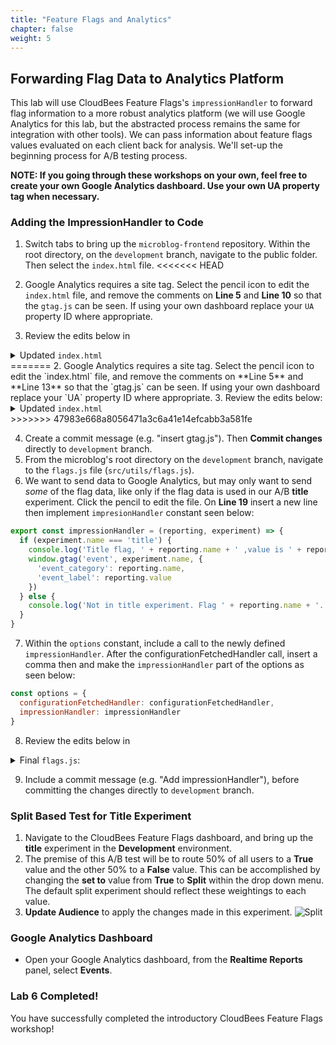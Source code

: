 ```yaml
---
title: "Feature Flags and Analytics"
chapter: false
weight: 5
--- 
```


## Forwarding Flag Data to Analytics Platform
This lab will use CloudBees Feature Flags's `impressionHandler` to forward flag information to a more robust analytics platform (we will use Google Analytics for this lab, but the abstracted process remains the same for integration with other tools). We can pass information about feature flags values evaluated on each client back for analysis. We'll set-up the beginning process for A/B testing process.

**NOTE: If you going through these workshops on your own, feel free to create your own Google Analytics dashboard. Use your own UA property tag when necessary.**


### Adding the ImpressionHandler to Code

1. Switch tabs to bring up the `microblog-frontend` repository. Within the root directory, on the `development` branch, navigate to the public folder. Then select the `index.html` file.
<<<<<<< HEAD
2. Google Analytics requires a site tag. Select the pencil icon to edit the `index.html` file, and remove the comments on **Line 5** and **Line 10** so that the `gtag.js` can be seen. If using your own dashboard replace your `UA` property ID where appropriate.

3. Review the edits below in
<details><summary>Updated <code>index.html</code></summary>

```html
<!DOCTYPE html>
<html lang="en">
<head>
    <!-- Global site tag (gtag.js) - Google Analytics -->
    <script async src="https://www.googletagmanager.com/gtag/js?id=UA-165275127-1"></script>
    <script>
        window.dataLayer = window.dataLayer || [];
        function gtag(){dataLayer.push(arguments);}
        gtag('js', new Date());
        gtag('config', 'UA-165275127-1');
    </script>
    <meta charset="utf-8">
    <meta http-equiv="X-UA-Compatible" content="IE=edge">
    <meta name="viewport" content="width=device-width,initial-scale=1.0">
    <link rel="icon" href="<%= BASE_URL %>favicon.ico">
    <title>microblog</title>
    <link rel="stylesheet" href="https://use.fontawesome.com/releases/v5.2.0/css/all.css">
</head>
<body>
<noscript>
    <strong>We're sorry but microblog-frontend doesn't work properly without JavaScript enabled. Please enable it to
        continue.</strong>
</noscript>
<div id="app"></div>
<!-- built files will be auto injected -->
</body>
</html>

```
</details>
=======
2. Google Analytics requires a site tag. Select the pencil icon to edit the `index.html` file, and remove the comments on **Line 5** and **Line 13** so that the `gtag.js` can be seen. If using your own dashboard replace your `UA` property ID where appropriate.
3. Review the edits below:
   <details><summary>Updated <code>index.html</code></summary>
   
   ```html
   <!DOCTYPE html>
   <html lang="en">
   <head>
       <!-- Global site tag (gtag.js) - Google Analytics -->
       <script async src="https://www.googletagmanager.com/gtag/js?id=UA-165275127-1"></script>
       <script>
           window.dataLayer = window.dataLayer || [];
           function gtag(){dataLayer.push(arguments);}
           gtag('js', new Date());
           gtag('config', 'UA-165275127-1');
       </script>
       <meta charset="utf-8">
       <meta http-equiv="X-UA-Compatible" content="IE=edge">
       <meta name="viewport" content="width=device-width,initial-scale=1.0">
       <link rel="icon" href="<%= BASE_URL %>favicon.ico">
       <title>microblog</title>
       <link rel="stylesheet" href="https://use.fontawesome.com/releases/v5.2.0/css/all.css">
   </head>
   <body>
   <noscript>
       <strong>We're sorry but microblog-frontend doesn't work properly without JavaScript enabled. Please enable it to
           continue.</strong>
   </noscript>
   <div id="app"></div>
   <!-- built files will be auto injected -->
   </body>
   </html>
   ```
   </details>
>>>>>>> 47983e668a8056471a3c6a41e14efcabb3a581fe

4. Create a commit message (e.g. "insert gtag.js"). Then **Commit changes** directly to `development` branch.
5. From the microblog's root directory on the `development` branch, navigate to the `flags.js` file (`src/utils/flags.js`).
6. We want to send data to Google Analytics, but may only want to send _some_ of the flag data, like only if the flag data is used in our A/B **title** experiment. Click the pencil to edit the file. On **Line 19** insert a new line then implement `impresionHandler` constant seen below:
```javascript
export const impressionHandler = (reporting, experiment) => {
  if (experiment.name === 'title') {
    console.log('Title flag, ' + reporting.name + ' ,value is ' + reporting.value)
    window.gtag('event', experiment.name, {
      'event_category': reporting.name,
      'event_label': reporting.value
    })
  } else {
    console.log('Not in title experiment. Flag ' + reporting.name + '. default value ' + reporting.value + ' was used')
  }
}
```

7. Within the `options` constant, include a call to the newly defined `impressionHandler`. After the configurationFetchedHandler call, insert a comma then and make the `impressionHandler` part of the options as seen below:
```javascript
const options = {
  configurationFetchedHandler: configurationFetchedHandler,
  impressionHandler: impressionHandler
}
```

8. Review the edits below in
<details><summary>Final <code>flags.js</code>:</summary>

```javascript
import Rox from 'rox-browser'
import store from '../store'
import { betaAccess } from './users'

export const Flags = {
  sidebar: new Rox.Flag(false),
  title: new Rox.Flag(false)
}

export const configurationFetchedHandler = fetcherResults => {
  console.log('The configuration status is: ' + fetcherResults.fetcherStatus)
  if (fetcherResults.hasChanges && fetcherResults.fetcherStatus === 'APPLIED_FROM_NETWORK') {
    window.location.reload(false)
  } else if (fetcherResults.fetcherStatus === 'ERROR_FETCH_FAILED') {
    console.log('Error occured! Details are: ' + fetcherResults.errorDetails)
  }
}

export const impressionHandler = (reporting, experiment) => {
  if (experiment.name === 'title) {
    console.log('Title flag, ' + reporting.name + ' ,value is ' + reporting.value)
    window.gtag('event', experiment.name, {
      'event_category': reporting.name,
      'event_label': reporting.value
    })
  } else {
    console.log('Not in title experiment. Flag ' + reporting.name + '. default value ' + reporting.value + ' was used')
  }
}
<<<<<<< HEAD

async function initRollout () {
  const options = {
    configurationFetchedHandler: configurationFetchedHandler,
    impressionHandler: impressionHandler     
  }
  Rox.setCustomBooleanProperty('isLoggedIn', store.getters.isLoggedIn)
  Rox.setCustomBooleanProperty('hasBetaAccess', betaAccess())
  Rox.register('default', Flags)
  await Rox.setup(process.env.VUE_APP_ROLLOUT_KEY, options)
}

initRollout().then(function () {
  console.log('Done loading Rollout')
})
=======

async function initRollout () {
  const options = {
    configurationFetchedHandler: configurationFetchedHandler,
    impressionHandler: impressionHandler
  }
  Rox.setCustomBooleanProperty('isLoggedIn', store.getters.isLoggedIn)
  Rox.setCustomBooleanProperty('hasBetaAccess', betaAccess())
  Rox.register('default', Flags)
  await Rox.setup(process.env.VUE_APP_ROLLOUT_KEY, options)
}
>>>>>>> 47983e668a8056471a3c6a41e14efcabb3a581fe

initRollout().then(function () {
  console.log('Done loading Rollout')
})
```
</details>

9. Include a commit message (e.g. "Add impressionHandler"), before committing the changes directly to `development` branch.

### Split Based Test for Title Experiment

1. Navigate to the CloudBees Feature Flags dashboard, and bring up the **title** experiment in the **Development** environment.
2. The premise of this A/B test will be to route 50% of all users to a **True** value and the other 50% to a **False** value. This can be accomplished by changing the **set to** value from **True** to **Split** within the drop down menu. The default split experiment should reflect these weightings to each value.
3. **Update Audience** to apply the changes made in this experiment. ![Split](images/split.png?width=50pc)

### Google Analytics Dashboard

* Open your Google Analytics dashboard, from the **Realtime Reports** panel, select **Events**.

### Lab 6 Completed!
You have successfully completed the introductory CloudBees Feature Flags workshop!

